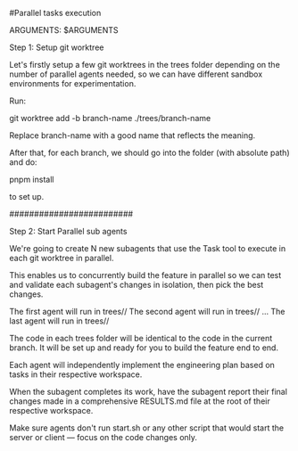 #Parallel tasks execution

ARGUMENTS: $ARGUMENTS

Step 1: Setup git worktree

Let's firstly setup a few git worktrees in the trees folder depending on the number of parallel agents needed, so we can have different sandbox environments for experimentation.

Run:

git worktree add -b branch-name ./trees/branch-name

Replace branch-name with a good name that reflects the meaning.

After that, for each branch, we should go into the folder (with absolute path) and do:

pnpm install

to set up.

#########################

Step 2: Start Parallel sub agents

We're going to create N new subagents that use the Task tool to execute in each git worktree in parallel.

This enables us to concurrently build the feature in parallel so we can test and validate each subagent's changes in isolation, then pick the best changes.

The first agent will run in trees/<branch-name-1>/
The second agent will run in trees/<branch-name-2>/
...
The last agent will run in trees/<branch-name-n>/

The code in each trees folder will be identical to the code in the current branch. It will be set up and ready for you to build the feature end to end.

Each agent will independently implement the engineering plan based on tasks in their respective workspace.

When the subagent completes its work, have the subagent report their final changes made in a comprehensive RESULTS.md file at the root of their respective workspace.

Make sure agents don't run start.sh or any other script that would start the server or client — focus on the code changes only.